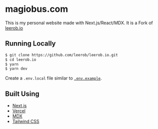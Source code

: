 # magiobus.com

This is my personal website made with Next.js/React/MDX.
It is a Fork of [leerob.io](https://github.com/leerob/leerob.io) 

## Running Locally

```bash
$ git clone https://github.com/leerob/leerob.io.git
$ cd leerob.io
$ yarn
$ yarn dev
```

Create a `.env.local` file similar to [`.env.example`](https://github.com/leerob/leerob.io/blob/master/.env.example).

## Built Using

- [Next.js](https://nextjs.org/)
- [Vercel](https://vercel.com)
- [MDX](https://github.com/mdx-js/mdx)
- [Tailwind CSS](https://tailwindcss.com/)
